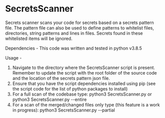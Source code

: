 # SecretsScanner
Secrets scanner scans your code for secrets based on a secrets pattern file. The pattern file can also be used to define patterns to whitelist files, directories, string patterns and lines in files. Secrets found in these whitelisted items will be ignored.

Dependencies - This code was written and tested in python v3.8.5

Usage - 
1) Navigate to the directory where the SecretsScanner script is present. Remember to update the script with the root folder of the source code and the location of the secrets pattern json file.
3) Ensure that you have the script dependencies installed using pip (see the script code for the list of python packages to install) 
2) For a full scan of the codebase type:
   python3 SecretsScanner.py or python3 SecretsScanner.py --entire
3) For a scan of the merged/changed files only type (this feature is a work in progress):
   python3 SecretsScanner.py --partial
   

